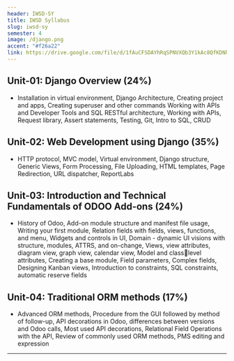 ```yaml
---
header: IWSD-SY
title: IWSD Syllabus
slug: iwsd-sy
semester: 4
image: /django.png
accent: "#f26a22"
link: https://drive.google.com/file/d/1fAuCFSDAYhRqSPNVXQb3Y1kAc8QfKDNh/view?usp=sharing
---
```


## Unit-01: Django Overview (24%)

- Installation in virtual environment, Django Architecture, Creating project and apps, Creating superuser and other commands Working with APIs and Developer Tools and SQL RESTful architecture, Working with APIs, Request library, Assert statements, Testing, Git, Intro to SQL, CRUD

## Unit-02: Web Development using Django (35%)

- HTTP protocol, MVC model, Virtual environment, Django structure, Generic Views, Form Processing, File Uploading, HTML templates, Page Redirection, URL dispatcher, ReportLabs

## Unit-03: Introduction and Technical Fundamentals of ODOO Add-ons (24%)

- History of Odoo, Add-on module structure and manifest file usage, Writing your first module, Relation fields with fields, views, functions, and menu, Widgets and controls in UI, Domain - dynamic UI visions with structure, modules, ATTRS, and on-change, Views, view attributes, diagram view, graph view, calendar view, Model and classlevel attributes, Creating a base module, Field parameters, Complex fields, Designing Kanban views, Introduction to constraints, SQL constraints, automatic reserve fields

## Unit-04: Traditional ORM methods (17%)

- Advanced ORM methods, Procedure from the GUI followed by method of follow-up, API decorations in Odoo, differences between versions and Odoo calls, Most used API decorations, Relational Field Operations with the API, Review of commonly used ORM methods, PMS editing and expression

---
